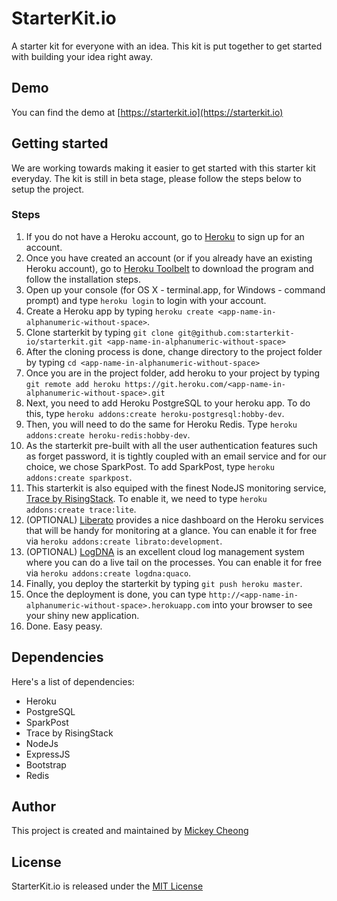 # StarterKit.io

A starter kit for everyone with an idea. This kit is put together to get started with building your idea right away.

## Demo

You can find the demo at [https://starterkit.io](https://starterkit.io)

## Getting started

We are working towards making it easier to get started with this starter kit everyday. The kit is still in beta stage, please follow the steps below to setup the project.

### Steps

1. If you do not have a Heroku account, go to [Heroku](https://heroku.com/) to sign up for an account.
2. Once you have created an account (or if you already have an existing Heroku account), go to [Heroku Toolbelt](https://toolbelt.heroku.com/) to download the program and follow the installation steps.
3. Open up your console (for OS X - terminal.app, for Windows - command prompt) and type `heroku login` to login with your account.
4. Create a Heroku app by typing `heroku create <app-name-in-alphanumeric-without-space>`.
5. Clone starterkit by typing `git clone git@github.com:starterkit-io/starterkit.git <app-name-in-alphanumeric-without-space>`
6. After the cloning process is done, change directory to the project folder by typing `cd <app-name-in-alphanumeric-without-space>`
7. Once you are in the project folder, add heroku to your project by typing `git remote add heroku https://git.heroku.com/<app-name-in-alphanumeric-without-space>.git`
8. Next, you need to add Heroku PostgreSQL to your heroku app. To do this, type `heroku addons:create heroku-postgresql:hobby-dev`.
9. Then, you will need to do the same for Heroku Redis. Type `heroku addons:create heroku-redis:hobby-dev`.
10. As the starterkit pre-built with all the user authentication features such as forget password, it is tightly coupled with an email service and for our choice, we chose SparkPost. To add SparkPost, type `heroku addons:create sparkpost`.
11. This starterkit is also equiped with the finest NodeJS monitoring service, [Trace by RisingStack](https://trace.risingstack.com). To enable it, we need to type `heroku addons:create trace:lite`.
12. (OPTIONAL) [Liberato](https://liberato.com) provides a nice dashboard on the Heroku services that will be handy for monitoring at a glance. You can enable it for free via `heroku addons:create librato:development`.
13. (OPTIONAL) [LogDNA](https://logdna.com) is an excellent cloud log management system where you can do a live tail on the processes. You can enable it for free via `heroku addons:create logdna:quaco`.
14. Finally, you deploy the starterkit by typing `git push heroku master`.
15. Once the deployment is done, you can type `http://<app-name-in-alphanumeric-without-space>.herokuapp.com` into your browser to see your shiny new application.
16. Done. Easy peasy.

## Dependencies

Here's a list of dependencies:

- Heroku
- PostgreSQL
- SparkPost
- Trace by RisingStack
- NodeJs
- ExpressJS
- Bootstrap
- Redis

## Author

This project is created and maintained by [Mickey Cheong](https://cheo.ng)

## License

StarterKit.io is released under the [MIT License](https://opensource.org/licenses/MIT)
